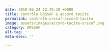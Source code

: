 ```yaml
---
date: 2019-06-24 12:49:38 +0000
title: Contrôle URSSAF & accord tacite
permalink: controle-urssaf-accord-tacite
image: assets/images/accord-tacite-urssaf.png
category: URSSAF
alt-tag: ''
meta-desc: ''

---
```

